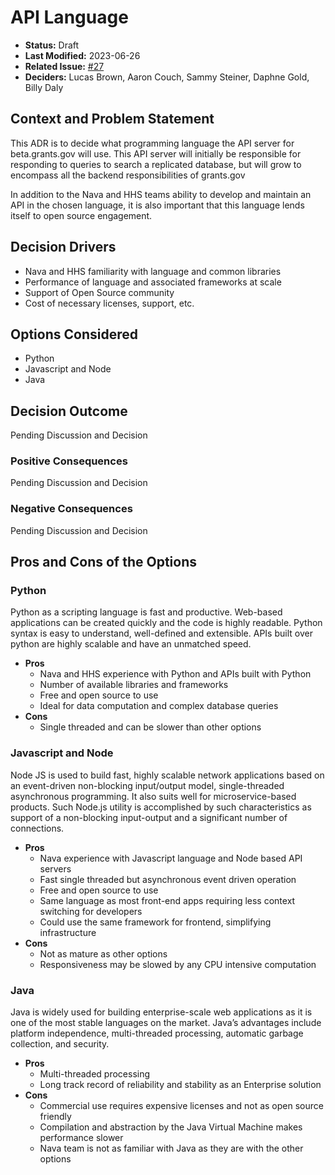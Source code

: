 # API Language

- **Status:** Draft 
- **Last Modified:** 2023-06-26
- **Related Issue:** [#27](https://github.com/HHS/grants-api/issues/27) 
- **Deciders:** Lucas Brown, Aaron Couch, Sammy Steiner, Daphne Gold, Billy Daly

## Context and Problem Statement

This ADR is to decide what programming language the API server for beta.grants.gov will use. This API server will initially be responsible for responding to queries to search a replicated database, but will grow to encompass all the backend responsibilities of grants.gov

In addition to the Nava and HHS teams ability to develop and maintain an API in the chosen language, it is also important that this language lends itself to open source engagement.

## Decision Drivers <!-- RECOMMENDED -->

- Nava and HHS familiarity with language and common libraries
- Performance of language and associated frameworks at scale
- Support of Open Source community
- Cost of necessary licenses, support, etc.

## Options Considered

- Python
- Javascript and Node
- Java


## Decision Outcome <!-- REQUIRED -->
Pending Discussion and Decision

<!-- Chosen option: "{option 1}", because {justification. e.g., only option which meets a key decision driver | which satisfies x condition | ... }. -->

### Positive Consequences <!-- OPTIONAL -->
Pending Discussion and Decision

<!-- 
- {e.g., improved performance on quality metric, new capability enabled, ...}
- ... 
-->

### Negative Consequences <!-- OPTIONAL -->
Pending Discussion and Decision

<!-- 
- {e.g., decreased performance on quality metric, risk, follow-up decisions required, ...}
- ...
-->


## Pros and Cons of the Options <!-- OPTIONAL -->


### Python

Python as a scripting language is fast and productive. Web-based applications can be created quickly and the code is highly readable. Python syntax is easy to understand, well-defined and extensible. APIs built over python are highly scalable and have an unmatched speed.

- **Pros**
  - Nava and HHS experience with Python and APIs built with Python
  - Number of available libraries and frameworks
  - Free and open source to use
  - Ideal for data computation and complex database queries
- **Cons**
  - Single threaded and can be slower than other options


### Javascript and Node

Node JS is used to build fast, highly scalable network applications based on an event-driven non-blocking input/output model, single-threaded asynchronous programming. It also suits well for microservice-based products. Such Node.js utility is accomplished by such characteristics as support of a non-blocking input-output and a significant number of connections.

- **Pros**
  - Nava experience with Javascript language and Node based API servers
  - Fast single threaded but asynchronous event driven operation
  - Free and open source to use
  - Same language as most front-end apps requiring less context switching for developers
  - Could use the same framework for frontend, simplifying infrastructure
- **Cons**
  - Not as mature as other options
  - Responsiveness may be slowed by any CPU intensive computation


### Java

Java is widely used for building enterprise-scale web applications as it is one of the most stable languages on the market. Java’s advantages include platform independence, multi-threaded processing, automatic garbage collection, and security.

- **Pros**
  - Multi-threaded processing
  - Long track record of reliability and stability as an Enterprise solution
- **Cons**
  - Commercial use requires expensive licenses and not as open source friendly
  - Compilation and abstraction by the Java Virtual Machine makes performance slower
  - Nava team is not as familiar with Java as they are with the other options


<!--
## Links 

- [{Link name}](link to external resource)
- ...
-->